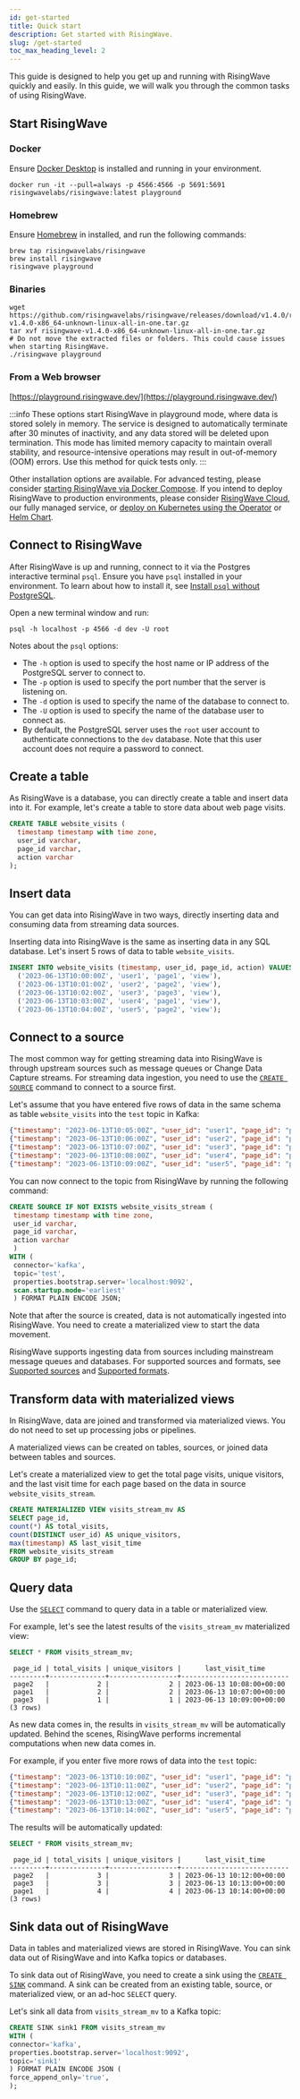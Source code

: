 ```yaml
---
id: get-started
title: Quick start
description: Get started with RisingWave.
slug: /get-started
toc_max_heading_level: 2
---
```

<head>
  <link rel="canonical" href="https://docs.risingwave.com/docs/current/get-started/" />
</head>

This guide is designed to help you get up and running with RisingWave quickly and easily. In this guide, we will walk you through the common tasks of using RisingWave.

## Start RisingWave

### Docker

Ensure [Docker Desktop](https://docs.docker.com/get-docker/) is installed and running in your environment.

```shell
docker run -it --pull=always -p 4566:4566 -p 5691:5691 risingwavelabs/risingwave:latest playground
```

### Homebrew

Ensure [Homebrew](https://brew.sh/) in installed, and run the following commands:

```shell
brew tap risingwavelabs/risingwave
brew install risingwave
risingwave playground
```

### Binaries

```shell
wget https://github.com/risingwavelabs/risingwave/releases/download/v1.4.0/risingwave-v1.4.0-x86_64-unknown-linux-all-in-one.tar.gz
tar xvf risingwave-v1.4.0-x86_64-unknown-linux-all-in-one.tar.gz 
# Do not move the extracted files or folders. This could cause issues when starting RisingWave.
./risingwave playground
```

### From a Web browser

[https://playground.risingwave.dev/](https://playground.risingwave.dev/)

:::info
These options start RisingWave in playground mode, where data is stored solely in memory. The service is designed to automatically terminate after 30 minutes of inactivity, and any data stored will be deleted upon termination. This mode has limited memory capacity to maintain overall stability, and resource-intensive operations may result in out-of-memory (OOM) errors. Use this method for quick tests only.
:::

Other installation options are available. For advanced testing, please consider [starting RisingWave via Docker Compose](/deploy/risingwave-docker-compose.md). If you intend to deploy RisingWave to production environments, please consider [RisingWave Cloud](/deploy/risingwave-cloud.md), our fully managed service, or [deploy on Kubernetes using the Operator](/deploy/risingwave-kubernetes.md) or [Helm Chart](/deploy/deploy-k8s-helm.md).

## Connect to RisingWave

After RisingWave is up and running, connect to it via the Postgres interactive terminal `psql`. Ensure you have `psql` installed in your environment. To learn about how to install it, see [Install `psql` without PostgreSQL](/guides/install-psql-without-full-postgres.md).

Open a new terminal window and run:

```shell
psql -h localhost -p 4566 -d dev -U root
```

Notes about the `psql` options:

- The `-h` option is used to specify the host name or IP address of the PostgreSQL server to connect to.
- The `-p` option is used to specify the port number that the server is listening on.
- The `-d` option is used to specify the name of the database to connect to.
- The `-U` option is used to specify the name of the database user to connect as.
- By default, the PostgreSQL server uses the `root` user account to authenticate connections to the `dev` database. Note that this user account does not require a password to connect.

## Create a table

As RisingWave is a database, you can directly create a table and insert data into it. For example, let's create a table to store data about web page visits.

```sql
CREATE TABLE website_visits (
  timestamp timestamp with time zone,
  user_id varchar,
  page_id varchar,
  action varchar
);
```

## Insert data

You can get data into RisingWave in two ways, directly inserting data and consuming data from streaming data sources.

Inserting data into RisingWave is the same as inserting data in any SQL database. Let's insert 5 rows of data to table `website_visits`.

```sql
INSERT INTO website_visits (timestamp, user_id, page_id, action) VALUES
  ('2023-06-13T10:00:00Z', 'user1', 'page1', 'view'),
  ('2023-06-13T10:01:00Z', 'user2', 'page2', 'view'),
  ('2023-06-13T10:02:00Z', 'user3', 'page3', 'view'),
  ('2023-06-13T10:03:00Z', 'user4', 'page1', 'view'),
  ('2023-06-13T10:04:00Z', 'user5', 'page2', 'view');
```

## Connect to a source

The most common way for getting streaming data into RisingWave is through upstream sources such as message queues or Change Data Capture streams. For streaming data ingestion, you need to use the [`CREATE SOURCE`](/sql/commands/sql-create-source.md) command to connect to a source first.

Let's assume that you have entered five rows of data in the same schema as table `website_visits` into the `test` topic in Kafka:

```json
{"timestamp": "2023-06-13T10:05:00Z", "user_id": "user1", "page_id": "page1", "action": "click"}
{"timestamp": "2023-06-13T10:06:00Z", "user_id": "user2", "page_id": "page2", "action": "scroll"}
{"timestamp": "2023-06-13T10:07:00Z", "user_id": "user3", "page_id": "page1", "action": "view"}
{"timestamp": "2023-06-13T10:08:00Z", "user_id": "user4", "page_id": "page2", "action": "view"}
{"timestamp": "2023-06-13T10:09:00Z", "user_id": "user5", "page_id": "page3", "action": "view"}
```

You can now connect to the topic from RisingWave by running the following command:

```sql
CREATE SOURCE IF NOT EXISTS website_visits_stream (
 timestamp timestamp with time zone,
 user_id varchar,
 page_id varchar,
 action varchar
 )
WITH (
 connector='kafka',
 topic='test',
 properties.bootstrap.server='localhost:9092',
 scan.startup.mode='earliest'
 ) FORMAT PLAIN ENCODE JSON;
```

Note that after the source is created, data is not automatically ingested into RisingWave. You need to create a materialized view to start the data movement.

RisingWave supports ingesting data from sources including mainstream message queues and databases. For supported sources and formats, see [Supported sources](/sql/commands/sql-create-source.md#supported-sources) and [Supported formats](/sql/commands/sql-create-source.md#supported-formats).

## Transform data with materialized views

In RisingWave, data are joined and transformed via materialized views. You do not need to set up processing jobs or pipelines.

A materialized views can be created on tables, sources, or joined data between tables and sources.

Let's create a materialized view to get the total page visits, unique visitors, and the last visit time for each page based on the data in source `website_visits_stream`.

```sql
CREATE MATERIALIZED VIEW visits_stream_mv AS 
SELECT page_id, 
count(*) AS total_visits, 
count(DISTINCT user_id) AS unique_visitors, 
max(timestamp) AS last_visit_time 
FROM website_visits_stream 
GROUP BY page_id;
```

## Query data

Use the [`SELECT`](/sql/commands/sql-select.md) command to query data in a table or materialized view.

For example, let's see the latest results of the `visits_stream_mv` materialized view:

```sql
SELECT * FROM visits_stream_mv;
```

```
 page_id | total_visits | unique_visitors |      last_visit_time
---------+--------------+-----------------+---------------------------
 page2   |            2 |               2 | 2023-06-13 10:08:00+00:00
 page1   |            2 |               2 | 2023-06-13 10:07:00+00:00
 page3   |            1 |               1 | 2023-06-13 10:09:00+00:00
(3 rows)
```

As new data comes in, the results in `visits_stream_mv` will be automatically updated. Behind the scenes, RisingWave performs incremental computations when new data comes in.

For example, if you enter five more rows of data into the `test` topic:

```json
{"timestamp": "2023-06-13T10:10:00Z", "user_id": "user1", "page_id": "page3", "action": "scroll"}
{"timestamp": "2023-06-13T10:11:00Z", "user_id": "user2", "page_id": "page1", "action": "click"}
{"timestamp": "2023-06-13T10:12:00Z", "user_id": "user3", "page_id": "page2", "action": "scroll"}
{"timestamp": "2023-06-13T10:13:00Z", "user_id": "user4", "page_id": "page3", "action": "view"}
{"timestamp": "2023-06-13T10:14:00Z", "user_id": "user5", "page_id": "page1", "action": "click"}
```

The results will be automatically updated:

```sql
SELECT * FROM visits_stream_mv;
```

```
 page_id | total_visits | unique_visitors |      last_visit_time   
---------+--------------+-----------------+---------------------------
 page2   |            3 |               3 | 2023-06-13 10:12:00+00:00
 page3   |            3 |               3 | 2023-06-13 10:13:00+00:00
 page1   |            4 |               4 | 2023-06-13 10:14:00+00:00
(3 rows)
```

## Sink data out of RisingWave

Data in tables and materialized views are stored in RisingWave. You can sink data out of RisingWave and into Kafka topics or databases.

To sink data out of RisingWave, you need to create a sink using the [`CREATE SINK`](/sql/commands/sql-create-sink.md) command. A sink can be created from an existing table, source, or materialized view, or an ad-hoc `SELECT` query.

Let's sink all data from `visits_stream_mv` to a Kafka topic:

```sql
CREATE SINK sink1 FROM visits_stream_mv
WITH (
connector='kafka',
properties.bootstrap.server='localhost:9092',
topic='sink1'
) FORMAT PLAIN ENCODE JSON (
force_append_only='true',
);
```
